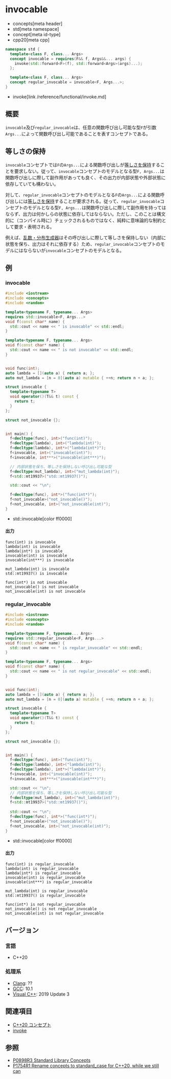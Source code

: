 # invocable
* concepts[meta header]
* std[meta namespace]
* concept[meta id-type]
* cpp20[meta cpp]

```cpp
namespace std {
  template<class F, class... Args>
  concept invocable = requires(F&& f, Args&&... args) {
    invoke(std::forward<F>(f), std::forward<Args>(args)...);
  };

  template<class F, class... Args>
  concept regular_invocable = invocable<F, Args...>;
}
```
* invoke[link /reference/functional/invoke.md]

## 概要

`invocable`及び`regular_invocable`は、任意の関数呼び出し可能な型`F`が引数`Args...`によって関数呼び出し可能であることを表すコンセプトである。

## 等しさの保持

`invocable`コンセプトでは`F`の`Args...`による関数呼び出しが[等しさを保持](/reference/concepts.md)することを要求しない。従って、`invocable`コンセプトのモデルとなる型`F, Args...`は関数呼び出しに際して副作用があっても良く、その出力が内部状態や外部状態に依存していても構わない。

対して、`regular_invocable`コンセプトのモデルとなる`F`の`Args...`による関数呼び出しには[等しさを保持](/reference/concepts.md)することが要求される。従って、`regular_invocable`コンセプトのモデルとなる型`F, Args...`は関数呼び出しに際して副作用を持ってはならず、出力は何かしらの状態に依存してはならない。ただし、このことは構文的に（コンパイル時に）チェックされるものではなく、純粋に意味論的な制約として要求・表明される。

例えば、[乱数・分布生成器](/reference/random.md)はその呼び出しに際して等しさを保持しない（内部に状態を保ち、出力はそれに依存する）ため、`regular_invocable`コンセプトのモデルにはならないが`invocable`コンセプトのモデルとなる。

## 例

### invocable

```cpp example
#include <iostream>
#include <concepts>
#include <random>

template<typename F, typename... Args>
requires std::invocable<F, Args...>
void f(const char* name) {
  std::cout << name << " is invocable" << std::endl;
}

template<typename F, typename... Args>
void f(const char* name) {
  std::cout << name << " is not invocable" << std::endl;
}


void func(int);
auto lambda = [](auto a) { return a; };
auto mut_lambda = [n = 0](auto a) mutable { ++n; return n + a; };

struct invocable {
  template<typename T>
  void operator()(T&& t) const {
    return t;
  }
};

struct not_invocable {};


int main() {
  f<decltype(func), int>("func(int)");
  f<decltype(lambda), int>("lambda(int)");
  f<decltype(lambda), int*>("lambda(int*)");
  f<invocable, int>("invocable(int)");
  f<invocable, int***>("invocable(int***)");

  // 内部状態を保ち、等しさを保持しない呼び出し可能な型
  f<decltype(mut_lambda), int>("mut_lambda(int)");
  f<std::mt19937>("std::mt19937()");

  std::cout << "\n";

  f<decltype(func), int*>("func(int*)");
  f<not_invocable>("not_invocable()");
  f<not_invocable, int>("not_invocable(int)");
}
```
* std::invocable[color ff0000]

#### 出力
```
func(int) is invocable
lambda(int) is invocable
lambda(int*) is invocable
invocable(int) is invocable
invocable(int***) is invocable

mut_lambda(int) is invocable
std::mt19937() is invocable

func(int*) is not invocable
not_invocable() is not invocable
not_invocable(int) is not invocable
```

### regular_invocable

```cpp example
#include <iostream>
#include <concepts>
#include <random>

template<typename F, typename... Args>
requires std::regular_invocable<F, Args...>
void f(const char* name) {
  std::cout << name << " is regular_invocable" << std::endl;
}

template<typename F, typename... Args>
void f(const char* name) {
  std::cout << name << " is not regular_invocable" << std::endl;
}


void func(int);
auto lambda = [](auto a) { return a; };
auto mut_lambda = [n = 0](auto a) mutable { ++n; return n + a; };

struct invocable {
  template<typename T>
  void operator()(T&& t) const {
    return t;
  }
};

struct not_invocable {};


int main() {
  f<decltype(func), int>("func(int)");
  f<decltype(lambda), int>("lambda(int)");
  f<decltype(lambda), int*>("lambda(int*)");
  f<invocable, int>("invocable(int)");
  f<invocable, int***>("invocable(int***)");

  std::cout << "\n";
  // 内部状態を保ち、等しさを保持しない呼び出し可能な型
  f<decltype(mut_lambda), int>("mut_lambda(int)");
  f<std::mt19937>("std::mt19937()");
  
  std::cout << "\n";
  f<decltype(func), int*>("func(int*)");
  f<not_invocable>("not_invocable()");
  f<not_invocable, int>("not_invocable(int)");
}
```
* std::invocable[color ff0000]


#### 出力
```
func(int) is regular_invocable
lambda(int) is regular_invocable
lambda(int*) is regular_invocable
invocable(int) is regular_invocable
invocable(int***) is regular_invocable

mut_lambda(int) is regular_invocable
std::mt19937() is regular_invocable

func(int*) is not regular_invocable
not_invocable() is not regular_invocable
not_invocable(int) is not regular_invocable
```

## バージョン
### 言語
- C++20

### 処理系
- [Clang](/implementation.md#clang): ??
- [GCC](/implementation.md#gcc): 10.1
- [Visual C++](/implementation.md#visual_cpp): 2019 Update 3

## 関連項目

- [C++20 コンセプト](/lang/cpp20/concepts.md)
- [invoke](/reference/functional/invoke.md)

## 参照

- [P0898R3 Standard Library Concepts](http://www.open-std.org/jtc1/sc22/wg21/docs/papers/2018/p0898r3.pdf)
- [P1754R1 Rename concepts to standard_case for C++20, while we still can](http://www.open-std.org/jtc1/sc22/wg21/docs/papers/2019/p1754r1.pdf)
